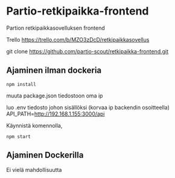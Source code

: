 # Partio-retkipaikka-frontend
Partion retkipaikkasovelluksen frontend

Trello https://trello.com/b/MZO3zDcD/retkipaikkasovellus

git clone https://github.com/partio-scout/retkipaikka-frontend.git

## Ajaminen ilman dockeria
```
npm install
```
muuta package.json tiedostoon oma ip

luo .env tiedosto johon sisällöksi (korvaa ip backendin osoitteella)
API_PATH=http://192.168.1.155:3000/api

Käynnistä komennolla,
 ```
npm start
```


## Ajaminen Dockerilla

Ei vielä mahdollisuutta




